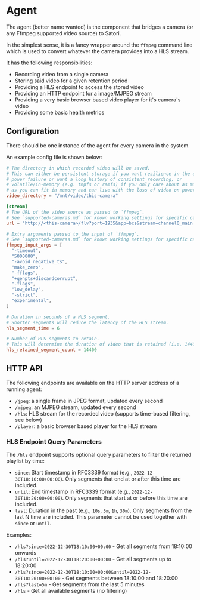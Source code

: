 # Agent

The agent (better name wanted) is the component that bridges a camera (or any Ffmpeg supported video source) to Satori.

In the simplest sense, it is a fancy wrapper around the `ffmpeg` command line which is used to convert whatever the camera provides into a HLS stream.

It has the following responsibilities:

- Recording video from a single camera
- Storing said video for a given retention period
- Providing a HLS endpoint to access the stored video
- Providing an HTTP endpoint for a image/MJPEG stream
- Providing a very basic browser based video player for it's camera's video
- Providing some basic health metrics

## Configuration

There should be one instance of the agent for every camera in the system.

An example config file is shown below:

```toml
# The directory in which recorded video will be saved.
# This can either be persistent storage if you want resilience in the event of
# power failure or want a long history of consistent recording, or
# volatile/in-memory (e.g. tmpfs or ramfs) if you only care about as much video
# as you can fit in memory and can live with the loss of video on power cycle.
video_directory = "/mnt/video/this-camera"

[stream]
# The URL of the video source as passed to `ffmpeg`.
# See `supported-cameras.md` for known working settings for specific cameras.
url = "http://<this-camera>/flv?port=1935&app=bcs&stream=channel0_main.bcs&user=<user>&password=<pass>"

# Extra arguments passed to the input of `ffmpeg`.
# See `supported-cameras.md` for known working settings for specific cameras.
ffmpeg_input_args = [
  "-timeout",
  "5000000",
  "-avoid_negative_ts",
  "make_zero",
  "-fflags",
  "+genpts+discardcorrupt",
  "-flags",
  "low_delay",
  "-strict",
  "experimental",
]

# Duration in seconds of a HLS segment.
# Shorter segments will reduce the latency of the HLS stream.
hls_segment_time = 6

# Number of HLS segments to retain.
# This will determine the duration of video that is retained (i.e. 14400 (hls_retained_segment_count) * 6 (hls_segment_time) = 86400 (1 day)).
hls_retained_segment_count = 14400
```

## HTTP API

The following endpoints are available on the HTTP server address of a running agent:

- `/jpeg`: a single frame in JPEG format, updated every second
- `/mjpeg`: an MJPEG stream, updated every second
- `/hls`: HLS stream for the recorded video (supports time-based filtering, see below)
- `/player`: a basic browser based player for the HLS stream

### HLS Endpoint Query Parameters

The `/hls` endpoint supports optional query parameters to filter the returned playlist by time:

- `since`: Start timestamp in RFC3339 format (e.g., `2022-12-30T18:10:00+00:00`). Only segments that end at or after this time are included.
- `until`: End timestamp in RFC3339 format (e.g., `2022-12-30T18:20:00+00:00`). Only segments that start at or before this time are included.
- `last`: Duration in the past (e.g., `10s`, `5m`, `1h`, `30m`). Only segments from the last N time are included. This parameter cannot be used together with `since` or `until`.

Examples:
- `/hls?since=2022-12-30T18:10:00+00:00` - Get all segments from 18:10:00 onwards
- `/hls?until=2022-12-30T18:20:00+00:00` - Get all segments up to 18:20:00
- `/hls?since=2022-12-30T18:10:00+00:00&until=2022-12-30T18:20:00+00:00` - Get segments between 18:10:00 and 18:20:00
- `/hls?last=5m` - Get segments from the last 5 minutes
- `/hls` - Get all available segments (no filtering)
